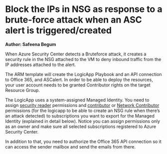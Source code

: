 # Block the IPs in NSG as response to a brute-force attack when an ASC alert is triggered/created
**Author: Safeena Begum**

When Azure Security Center detects a Bruteforce attack, it creates a security rule in the NSG attached to the VM to deny inbound traffic from the IP addresses attached to the alert. 

The ARM template will create the LogicApp Playbook and an API connection to Office 365, and ASCalert. In order to be able to deploy the resources, your user account needs to be granted Contributor rights on the target Resource Group.

The LogicApp uses a system-assigned Managed Identity. You need to assign [security reader](https://docs.microsoft.com/en-us/azure/role-based-access-control/built-in-roles#security-reader) permissions and [contributor](https://docs.microsoft.com/en-us/azure/role-based-access-control/built-in-roles#contributor) or [Network Contributor](https://docs.microsoft.com/en-us/azure/role-based-access-control/built-in-roles#network-contributor) permissions (for the logicapp to be able to create an NSG rule when there’s an attack detected) to subscriptions you want to export for the Managed Identity (explained in detail below). Notice you can assign permissions only as an owner and make sure all selected subscriptions registered to Azure Security Center. 

In addition to that, you need to authorize the Office 365 API connection so it can access the sender mailbox and send the emails from there. 
